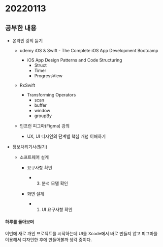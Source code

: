 # 20220113

## 공부한 내용
+ 온라인 강의 듣기
  - udemy iOS & Swift - The Complete iOS App Development Bootcamp
    * iOS App Design Patterns and Code Structuring
      + Struct
      + Timer
      + ProgressView

  - RxSwift
    * Transforming Operators
      + scan
      + buffer
      + window
      + groupBy

  - 인프런 피그마(Figma) 강의
    * UX, UI 디자인의 단계별 핵심 개념 이해하기
      
+ 정보처리기사(필기)
  - 소프트웨어 설계
    * 요구사항 확인
      + 3. 분석 모델 확인
    
    * 화면 설계
      + 1. UI 요구사항 확인

#### 하루를 돌아보며
이번에 새로 개인 프로젝트를 시작하는데 UI를 Xcode에서 바로 만들지 않고 피그마를 이용해서 디자인한 후에 만들어볼까 생각 중이다.
